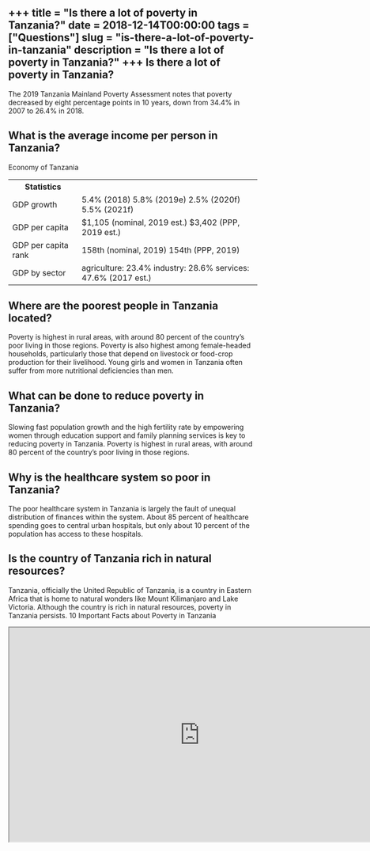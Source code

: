 +++
title = "Is there a lot of poverty in Tanzania?"
date = 2018-12-14T00:00:00
tags = ["Questions"]
slug = "is-there-a-lot-of-poverty-in-tanzania"
description = "Is there a lot of poverty in Tanzania?"
+++
Is there a lot of poverty in Tanzania?
--------------------------------------

The 2019 Tanzania Mainland Poverty Assessment notes that poverty decreased by eight percentage points in 10 years, down from 34.4% in 2007 to 26.4% in 2018.

What is the average income per person in Tanzania?
--------------------------------------------------

Economy of Tanzania

<table><tr><th>Statistics</th></tr><tr><td>GDP growth</td><td>5.4% (2018) 5.8% (2019e) 2.5% (2020f) 5.5% (2021f)</td></tr><tr><td>GDP per capita</td><td>$1,105 (nominal, 2019 est.) $3,402 (PPP, 2019 est.)</td></tr><tr><td>GDP per capita rank</td><td>158th (nominal, 2019) 154th (PPP, 2019)</td></tr><tr><td>GDP by sector</td><td>agriculture: 23.4% industry: 28.6% services: 47.6% (2017 est.)</td></tr></table>

Where are the poorest people in Tanzania located?
-------------------------------------------------

Poverty is highest in rural areas, with around 80 percent of the country’s poor living in those regions. Poverty is also highest among female-headed households, particularly those that depend on livestock or food-crop production for their livelihood. Young girls and women in Tanzania often suffer from more nutritional deficiencies than men.

What can be done to reduce poverty in Tanzania?
-----------------------------------------------

Slowing fast population growth and the high fertility rate by empowering women through education support and family planning services is key to reducing poverty in Tanzania. Poverty is highest in rural areas, with around 80 percent of the country’s poor living in those regions.

Why is the healthcare system so poor in Tanzania?
-------------------------------------------------

The poor healthcare system in Tanzania is largely the fault of unequal distribution of finances within the system. About 85 percent of healthcare spending goes to central urban hospitals, but only about 10 percent of the population has access to these hospitals.

Is the country of Tanzania rich in natural resources?
-----------------------------------------------------

Tanzania, officially the United Republic of Tanzania, is a country in Eastern Africa that is home to natural wonders like Mount Kilimanjaro and Lake Victoria. Although the country is rich in natural resources, poverty in Tanzania persists. 10 Important Facts about Poverty in Tanzania

<iframe allow="accelerometer; autoplay; clipboard-write; encrypted-media; gyroscope; picture-in-picture" allowfullscreen="" class="__youtube_prefs__  epyt-is-override  no-lazyload" data-no-lazy="1" data-origheight="433" data-origwidth="770" data-skipgform_ajax_framebjll="" height="433" id="_ytid_96505" loading="lazy" src="https://www.youtube.com/embed/AqAvTY-asPM?enablejsapi=1&autoplay=0&cc_load_policy=0&cc_lang_pref=&iv_load_policy=1&loop=0&modestbranding=0&rel=1&fs=1&playsinline=0&autohide=2&theme=dark&color=red&controls=1&" title="YouTube player" width="770"></iframe>